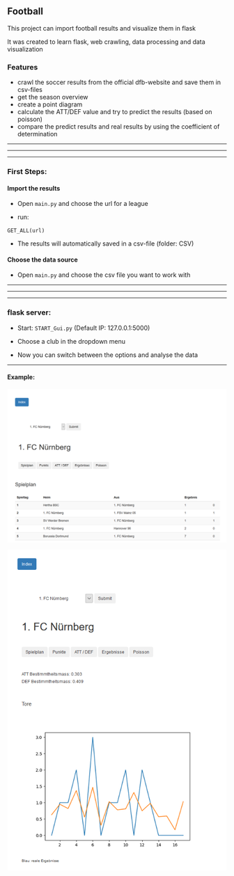 ##  Football

This project can import football results and visualize them in flask

It was created to learn flask, web crawling, data processing and data visualization  


### Features

- crawl the soccer results from the official dfb-website and save them in csv-files
- get the season overview 
- create a point diagram
- calculate the ATT/DEF value and try to predict the results (based on poisson)
- compare the predict results and real results by using the coefficient of determination

------------
------------
------------

### First Steps: 

#### Import the results

- Open ```main.py``` and choose the url for a league

- run:
```
GET_ALL(url)
```

- The results will automatically saved in a csv-file (folder: CSV)

#### Choose the data source 

- Open ```main.py``` and choose the csv file you want to work with

------------
------------
------------

### flask server: 

- Start: ```START_Gui.py``` (Default IP: 127.0.0.1:5000)

- Choose a club in the dropdown menu

- Now you can switch between the options and analyse the data

------------

#### Example:

![Screenshot](pics/table.png)

![Screenshot](pics/prediction.png)


